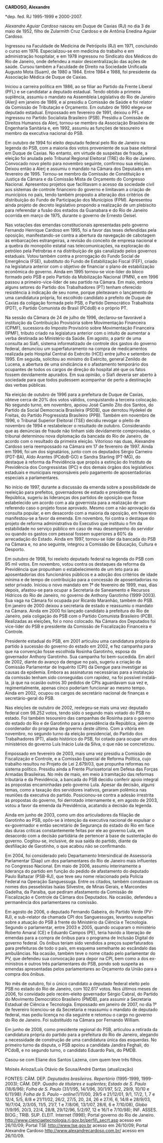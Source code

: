 **CARDOSO, Alexandre**

\*dep. fed. RJ 1995-1999 e 2000-2007.

*Alexandre Aguiar Cardoso* nasceu em Duque de Caxias (RJ) no dia 3 de
maio de 1952, filho de Zularmith Cruz Cardoso e de Antônia Enedina
Aguiar Cardoso.

Ingressou na Faculdade de Medicina de Petrópolis (RJ) em 1971,
concluindo o curso em 1976. Especializou-se em medicina do trabalho e em
administração hospitalar, e em 1978 ingressou no Sindicato dos Médicos
do Rio de Janeiro, onde defendeu a maior descentralização das ações de
saúde. Cursou também a Faculdade de Direito na Sociedade Unificada
Augusto Mota (Suam), de 1980 a 1984. Entre 1984 e 1988, foi presidente
da Associação Médica de Duque de Caxias.

Iniciou a carreira política em 1986, ao se filiar ao Partido da Frente
Liberal (PFL) e se candidatar a deputado estadual. Tendo obtido a
primeira suplência, assumiu o mandato na Assembleia Legislativa do Rio
de Janeiro (Alerj) em janeiro de 1989, e aí presidiu a Comissão de Saúde
e foi relator da Comissão de Tributação e Orçamento. Em outubro de 1990
elegeu-se deputado estadual. Empossado em fevereiro de 1991, deixou o
PFL e ingressou no Partido Socialista Brasileiro (PSB). Presidiu a
Comissão de Direitos Humanos da Alerj, tornou-se membro da Associação
Brasileira de Engenharia Sanitária e, em 1992, assumiu as funções de
tesoureiro e membro da executiva nacional do PSB.

Em outubro de 1994 foi eleito deputado federal pelo Rio de Janeiro na
legenda do PSB, com a maioria dos votos proveniente de sua base
eleitoral em Duque de Caxias. No entanto, em virtude de suspeitas de
fraude, a eleição foi anulada pelo Tribunal Regional Eleitoral (TRE) do
Rio de Janeiro. Convocado novo pleito para novembro seguinte, confirmou
sua eleição. Deixou então a Alerj e assumiu o mandato na Câmara dos
Deputados em fevereiro de 1995. Tornou-se membro da Comissão de
Constituição e Justiça da Câmara e da Comissão Mista de Orçamento do
Congresso Nacional. Apresentou projetos que facilitavam o acesso da
sociedade civil aos sistemas de controle financeiro do governo e
limitavam a criação de municípios no país, tendo também proposto a
alteração dos critérios de distribuição do Fundo de Participação dos
Municípios (FPM). Apresentou ainda projeto de decreto legislativo
propondo a realização de um plebiscito para referendar a fusão dos
estados da Guanabara e do Rio de Janeiro ocorrida em março de 1975,
durante o governo de Ernesto Geisel.

Nas votações das emendas constitucionais apresentadas pelo governo
Fernando Henrique Cardoso em 1995, foi a favor das teses defendidas pela
oposição, manifestando-se contra a abertura da navegação de cabotagem às
embarcações estrangeiras, a revisão do conceito de empresa nacional e a
quebra do monopólio estatal nas telecomunicações, na exploração do
petróleo pela Petrobras e na distribuição de gás canalizado pelos
governos estaduais. Votou também contra a prorrogação do Fundo Social de
Emergência (FSE), substituto do Fundo de Estabilização Fiscal (FEF),
criado na legislatura anterior com o objetivo de financiar o plano de
estabilização econômica do governo. Ainda em 1995 tornou-se vice-líder
do bloco formado pelo PSB e pelo Partido da Mobilização Nacional (PMN),
e em 1996 passou a primeiro-vice-líder de seu partido na Câmara. Em
maio, embora alguns setores do Partido dos Trabalhadores (PT) tenham
oferecido resistência à indicação de seu nome, porque pleiteavam o
lançamento de uma candidatura própria, foi escolhido candidato a
prefeito de Duque de Caxias da coligação formada pelo PSB, o Partido
Democrático Trabalhista (PDT), o Partido Comunista do Brasil (PCdoB) e o
próprio PT.

Na sessão da Câmara de 24 de julho de 1996, declarou-se favorável à
instituição da Contribuição Provisória sobre Movimentação Financeira
(CPMF), sucessora do Imposto Provisório sobre Movimentação Financeira
(IPMF), tributo criado na legislatura anterior com o intuito de aumentar
a verba destinada ao Ministério da Saúde. Em agosto, a partir de uma
consulta ao Siafi, sistema informatizado de controle dos gastos do
governo federal, denunciou um superfaturamento na compra de medicamentos
realizada pelo Hospital Central do Exército (HCE) entre julho e setembro
de 1995. Em seguida, solicitou ao ministro do Exército, general Zenildo
de Lucena, a abertura de uma sindicância e o afastamento temporário dos
ocupantes de todos os cargos de direção do hospital até que os fatos
fossem devidamente apurados. Em sua opinião, o Siafi deveria ser aberto
à sociedade para que todos pudessem acompanhar de perto a destinação das
verbas públicas.

Na eleição de outubro de 1996 para a prefeitura de Duque de Caxias,
obteve cerca de 20% dos votos válidos, conquistando a terceira
colocação. No segundo turno, em novembro, apoiou José Camilo Zito dos
Santos, do Partido da Social Democracia Brasileira (PSDB), que derrotou
Hydekel de Freitas, do Partido Progressista Brasileiro (PPB). Também em
novembro de 1996, o Tribunal Superior Eleitoral (TSE) decidiu revogar o
pleito de novembro de 1994 e restabelecer o resultado de outubro.
Considerando que as denúncias de fraude não tinham sido devidamente
comprovadas, o tribunal determinou nova diplomação da bancada do Rio de
Janeiro, de acordo com o resultado da primeira eleição. Vitorioso nas
duas, Alexandre Cardoso seria reempossado na Câmara em 17 de fevereiro
de 1997. Ainda em 1996, foi um dos signatários, junto com os deputados
Sérgio Carneiro (PDT-BA), Aldo Arantes (PCdoB-GO) e Sandra Starling
(PT-MG), do destaque à reforma da Previdência que propôs a extinção do
Instituto de Previdência dos Congressistas (IPC) e dos demais órgãos dos
legislativos estaduais e municipais responsáveis pelo pagamento de
aposentadorias especiais a parlamentares.

No início de 1997, durante a discussão da emenda sobre a possibilidade
de reeleição para prefeitos, governadores de estado e presidente da
República, sugeriu às lideranças dos partidos de oposição que fosse
estabelecido um acordo com a ala governista para a realização de um
referendo caso o projeto fosse aprovado. Mesmo com a não aprovação da
consulta popular, e em desacordo com a maioria da oposição, em fevereiro
manifestou-se a favor da emenda. Em novembro, foi contra o destaque do
projeto de reforma administrativa do Executivo que instituiu o fim da
estabilidade no serviço público em caso de mau desempenho do servidor ou
quando os gastos com pessoal fossem superiores a 60% da arrecadação do
Estado. Ainda em 1997, tornou-se líder da bancada do PSB na Câmara e, no
ano seguinte, integrou a Comissão de Educação, Cultura e Desporto.

Em outubro de 1998, foi reeleito deputado federal na legenda do PSB com
95 mil votos. Em novembro, votou contra os destaques da reforma da
Previdência que propunham o estabelecimento de um teto para as
aposentadorias dos funcionários públicos e a adoção dos critérios de
idade mínima e de tempo de contribuição para a concessão de
aposentadorias no setor privado. Iniciou o novo mandato em 1º de
fevereiro de 1999, mas, dias depois, afastou-se para ocupar a Secretaria
de Saneamento e Recursos Hídricos do Rio de Janeiro, no governo de
Anthony Garotinho (1999-2003). Sua vaga na Câmara foi ocupada por
Ricardo Maranhão, também do PSB. Em janeiro de 2000 deixou a secretaria
de estado e reassumiu o mandato na Câmara. Ainda em 2000 foi lançado
candidato à prefeitura do Rio de Janeiro, pela coligação do PSB com o
Partido Comunista Brasileiro (PCB). Realizadas as eleições, foi o nono
colocado. Na Câmara dos Deputados foi vice-líder do PSB e presidente da
Comissão de Fiscalização Financeira e Controle.

Presidente estadual do PSB, em 2001 articulou uma candidatura própria do
partido à sucessão do governo do estado em 2002, e fez campanha para que
na convenção fosse escolhida Rosinha Garotinho, esposa do governador
Anthony Garotinho. Sua campanha foi bem-sucedida. Em abril de 2002,
diante do avanço da dengue no país, sugeriu a criação da Comissão
Parlamentar de Inquérito (CPI) da Dengue para investigar as causas da
epidemia. Embora as assinaturas necessárias para a instalação da
comissão tenham sido conseguidas com rapidez, na foi possível
instalá-la, já que na ocasião outros 30 pedidos de CPIs aguardavam sua
vez e, regimentalmente, apenas cinco poderiam funcionar ao mesmo tempo.
Ainda em 2002, ocupou os cargos de secretário nacional de finanças e
secretário-geral do PSB.

Nas eleições de outubro de 2002, reelegeu-se mais uma vez deputado
federal com 98.252 votos, tendo sido o segundo mais votado do PSB no
estado. Foi também tesoureiro das campanhas de Rosinha para o governo do
estado do Rio e de Garotinho para a presidência da República, além de
coordenador do programa de governo deste último. Com a vitória em
novembro, no segundo turno da eleição presidencial, do Partido dos
Trabalhadores (PT), aliado histórico do PSB, foi cotado para ocupar um
dos ministérios do governo Luís Inácio Lula da Silva, o que não se
concretizou.

Empossado em fevereiro de 2003, mais uma vez presidiu a Comissão de
Fiscalização e Controle, e a Comissão Especial de Reforma Política, cujo
trabalho resultou no Projeto de Lei 2.679/03, que propunha reformas no
sistema político. Presidiu ainda a Frente Plurissetorial em Defesa das
Forças Armadas Brasileiras. No mês de maio, em meio à tramitação das
reformas tributária e da Previdência, a bancada do PSB decidiu conferir
apoio integral às propostas encaminhadas pelo governo Lula. Apesar da
decisão, alguns temas, como a taxação dos servidores inativos, geraram
polêmica nas reuniões da executiva do partido. Posicionou-se contra a
adesão irrestrita às propostas do governo, foi derrotado internamente e,
em agosto de 2003, votou a favor da emenda da Previdência, acatando a
decisão da legenda.

Ainda em junho de 2003, como um dos articuladores da filiação de
Garotinho ao PSB, opôs-se à intenção da executiva nacional de expulsar o
ex-governador e então secretário de Segurança do estado do Rio em face
das duras críticas constantemente feitas por ele ao governo Lula, em
desacordo com a decisão partidária de pertencer à base de sustentação do
governo. Cogitou-se, inclusive, de sua saída do partido, diante da
desfiliação de Garotinho, o que acabou não se confirmando.

Em 2004, foi considerado pelo Departamento Intersindical de Assessoria
Parlamentar (Diap) um dos parlamentares do Rio de Janeiro mais
influentes no Congresso Nacional. Em maio de 2006, assumiu interinamente
a liderança do partido em função do pedido de afastamento do deputado
Paulo Baltazar (PSB-RJ), que teve seu nome relacionado pela Polícia
Federal na Operação Sanguessuga. Entre os citados, também constavam os
nomes dos pessebistas Isaías Silvestre, de Minas Gerais, e Marcondes
Gadelha, da Paraíba, que pediram afastamento da Comissão de Fiscalização
e Controle da Câmara dos Deputados. Na ocasião, defendeu a permanência
dos parlamentares na comissão.

Em agosto de 2006, o deputado Fernando Gabeira, do Partido Verde
(PV-RJ), e sub-relator da chamada CPI dos Sanguessugas, levantou
suspeitas sobre a atuação do PSB à frente do Ministério da Ciência e
Tecnologia. Segundo o parlamentar, entre 2003 e 2005, quando ocuparam o
ministério Roberto Amaral (CE) e Eduardo Campos (PE), teria havido a
liberação de emendas para a compra de ônibus para o programa de Inclusão
Digital do governo federal. Os ônibus teriam sido vendidos a preços
superfaturados para prefeituras de todo o país, em esquema semelhante ao
escândalo das ambulâncias. Na ocasião, também teve o nome citado pelo
parlamentar do PV, que defendeu sua convocação para depor na CPI, bem
como a dos ex-ministros e outros três parlamentares do PSB, pondo sob
suspeita as emendas apresentadas pelos parlamentares ao Orçamento da
União para a compra dos ônibus.

No mês de outubro, foi o único candidato a deputado federal eleito pelo
PSB no estado do Rio de Janeiro, com 102.617 votos. Nos últimos meses de
2006, foi convidado pelo recém-eleito governador Sérgio Cabral, do
Partido do Movimento Democrático Brasileiro (PMDB), para assumir a
Secretaria Estadual de Ciência e Tecnologia. Empossado em janeiro de
2007, no dia 1º de fevereiro licenciou-se da Secretaria e reassumiu o
mandato de deputado federal, mas pediu licença no dia seguinte e retomou
o cargo no governo do Rio de Janeiro. Foi substituído na Câmara por
Fernando William.

Em junho de 2008, como presidente regional do PSB, articulou a retirada
da candidatura própria do partido para a prefeitura do Rio de Janeiro,
alegando a necessidade de construção de uma candidatura única das
esquerdas. No primeiro turno da disputa, o PSB apoiou a candidata
Jandira Feghali, do PCdoB, e no segundo turno, o candidato Eduardo Pais,
do PMDB.

Casou-se com Eliane dos Santos Lazena, com quem teve três filhos.

Moisés Arioza/Luís Otávio de Sousa/André Dantas (atualização)

FONTES: CÂM. DEP. *Deputados brasileiros. Repertório* (1995-1999,
1999-2003); CÂM. DEP. *Quadro de titulares e suplentes*; *Estado de S.
Paulo* (18/6/96); *Folha de S. Paulo* (31/1/95, 14/1/96, 30/1/97, 5/2,
29/9, 10/10 e 6/11/98); *Folha de S. Paulo – online*(1/11/00, 29/5 e
21/12/01, 9/1, 17/2, 1, 7 e 12/4, 5/5, 8/8 e 21/11/02, 26/2, 27/5, 20,
24, 26 e 27/6, 6, 14/8 e 28/9/03, 16/7/04, 2/3/05, 11/5, 21/7, 1 e
7/8/06, 13/1/07, 28/6, 6 e 7/10/08), *Globo* (1/9/95, 20/3, 22/4, 28/8,
29/12/96, 5/2/97, 12 e 16/1 e 7/10/98); INF. ASSES. BIOG.; TRIB. SUP.
ELEIT. Internet (1998); Portal governo do Rio de Janeiro.
http://www.cienciaetecnologia.rj.gov.br/perfil\_secrt.asp acesso em
26/10/09; Portal TSE http://www.tse.gov.br acesso em 26/10/09; Portal
Alexandre Cardoso http://www.alexandrecardoso.com.br/ acesso em
26/10/09.

